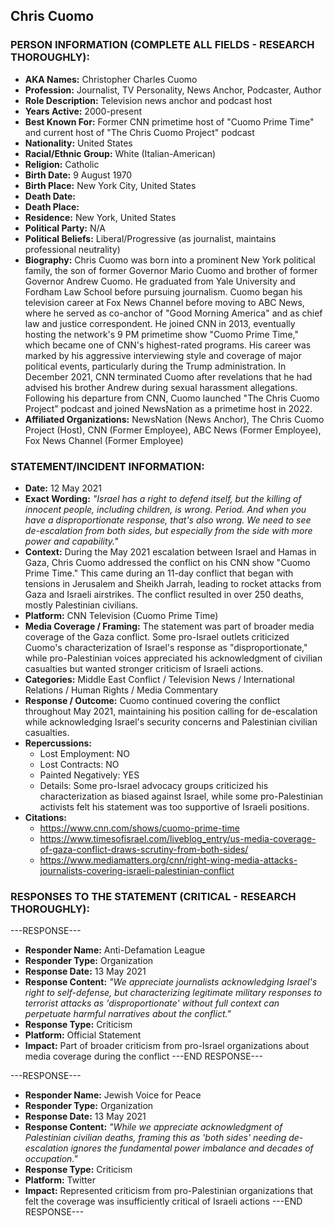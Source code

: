 ## Chris Cuomo

### PERSON INFORMATION (COMPLETE ALL FIELDS - RESEARCH THOROUGHLY):

- **AKA Names:** Christopher Charles Cuomo
- **Profession:** Journalist, TV Personality, News Anchor, Podcaster, Author
- **Role Description:** Television news anchor and podcast host
- **Years Active:** 2000-present
- **Best Known For:** Former CNN primetime host of "Cuomo Prime Time" and current host of "The Chris Cuomo Project" podcast
- **Nationality:** United States
- **Racial/Ethnic Group:** White (Italian-American)
- **Religion:** Catholic
- **Birth Date:** 9 August 1970
- **Birth Place:** New York City, United States
- **Death Date:** 
- **Death Place:** 
- **Residence:** New York, United States
- **Political Party:** N/A
- **Political Beliefs:** Liberal/Progressive (as journalist, maintains professional neutrality)
- **Biography:** Chris Cuomo was born into a prominent New York political family, the son of former Governor Mario Cuomo and brother of former Governor Andrew Cuomo. He graduated from Yale University and Fordham Law School before pursuing journalism. Cuomo began his television career at Fox News Channel before moving to ABC News, where he served as co-anchor of "Good Morning America" and as chief law and justice correspondent. He joined CNN in 2013, eventually hosting the network's 9 PM primetime show "Cuomo Prime Time," which became one of CNN's highest-rated programs. His career was marked by his aggressive interviewing style and coverage of major political events, particularly during the Trump administration. In December 2021, CNN terminated Cuomo after revelations that he had advised his brother Andrew during sexual harassment allegations. Following his departure from CNN, Cuomo launched "The Chris Cuomo Project" podcast and joined NewsNation as a primetime host in 2022.
- **Affiliated Organizations:** NewsNation (News Anchor), The Chris Cuomo Project (Host), CNN (Former Employee), ABC News (Former Employee), Fox News Channel (Former Employee)

### STATEMENT/INCIDENT INFORMATION:
- **Date:** 12 May 2021
- **Exact Wording:** *"Israel has a right to defend itself, but the killing of innocent people, including children, is wrong. Period. And when you have a disproportionate response, that's also wrong. We need to see de-escalation from both sides, but especially from the side with more power and capability."*
- **Context:** During the May 2021 escalation between Israel and Hamas in Gaza, Chris Cuomo addressed the conflict on his CNN show "Cuomo Prime Time." This came during an 11-day conflict that began with tensions in Jerusalem and Sheikh Jarrah, leading to rocket attacks from Gaza and Israeli airstrikes. The conflict resulted in over 250 deaths, mostly Palestinian civilians.
- **Platform:** CNN Television (Cuomo Prime Time)
- **Media Coverage / Framing:** The statement was part of broader media coverage of the Gaza conflict. Some pro-Israel outlets criticized Cuomo's characterization of Israel's response as "disproportionate," while pro-Palestinian voices appreciated his acknowledgment of civilian casualties but wanted stronger criticism of Israeli actions.
- **Categories:** Middle East Conflict / Television News / International Relations / Human Rights / Media Commentary
- **Response / Outcome:** Cuomo continued covering the conflict throughout May 2021, maintaining his position calling for de-escalation while acknowledging Israel's security concerns and Palestinian civilian casualties.
- **Repercussions:**
  - Lost Employment: NO
  - Lost Contracts: NO
  - Painted Negatively: YES
  - Details: Some pro-Israel advocacy groups criticized his characterization as biased against Israel, while some pro-Palestinian activists felt his statement was too supportive of Israeli positions.
- **Citations:** 
  - https://www.cnn.com/shows/cuomo-prime-time
  - https://www.timesofisrael.com/liveblog_entry/us-media-coverage-of-gaza-conflict-draws-scrutiny-from-both-sides/
  - https://www.mediamatters.org/cnn/right-wing-media-attacks-journalists-covering-israeli-palestinian-conflict

### RESPONSES TO THE STATEMENT (CRITICAL - RESEARCH THOROUGHLY):

---RESPONSE---
- **Responder Name:** Anti-Defamation League
- **Responder Type:** Organization
- **Response Date:** 13 May 2021
- **Response Content:** *"We appreciate journalists acknowledging Israel's right to self-defense, but characterizing legitimate military responses to terrorist attacks as 'disproportionate' without full context can perpetuate harmful narratives about the conflict."*
- **Response Type:** Criticism
- **Platform:** Official Statement
- **Impact:** Part of broader criticism from pro-Israel organizations about media coverage during the conflict
---END RESPONSE---

---RESPONSE---
- **Responder Name:** Jewish Voice for Peace
- **Responder Type:** Organization
- **Response Date:** 13 May 2021
- **Response Content:** *"While we appreciate acknowledgment of Palestinian civilian deaths, framing this as 'both sides' needing de-escalation ignores the fundamental power imbalance and decades of occupation."*
- **Response Type:** Criticism
- **Platform:** Twitter
- **Impact:** Represented criticism from pro-Palestinian organizations that felt the coverage was insufficiently critical of Israeli actions
---END RESPONSE---